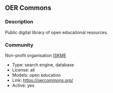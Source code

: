 ## OER Commons

### Description

Public digital library of open educational resources.

### Community

Non-profit organisation [ISKME](https://www.iskme.org/)

- Type: search engine, database
- License: all
- Models: open education
- Link: https://oercommons.org/
- Active: yes
